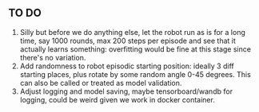 ## TO DO
1. Silly but before we do anything else, let the robot run as is for a long time, say 1000 rounds, max 200 steps per episode and see that it actually learns something: overfitting would be fine at this stage since there's no variation.
2. Add randomness to robot episodic starting position: ideally 3 diff starting places, plus rotate by some random angle 0-45 degrees. This can also be called or treated as model validation.
3. Adjust logging and model saving, maybe tensorboard/wandb for logging, could be weird given we work in docker container.